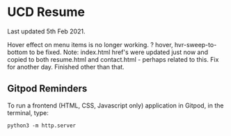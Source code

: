 # UCD Resume

Last updated 5th Feb 2021.

Hover effect on menu items is no longer working. ? hover, hvr-sweep-to-bottom to be fixed.
Note: index.html href's were updated just now and copied to both resume.html and contact.html - perhaps related to this.
Fix for another day. Finished other than that.

## Gitpod Reminders

To run a frontend (HTML, CSS, Javascript only) application in Gitpod, in the terminal, type:

`python3 -m http.server`
